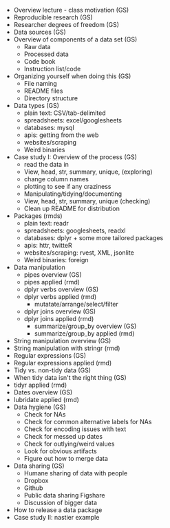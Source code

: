 * Overview lecture - class motivation (GS)
* Reproducible research (GS)
* Researcher degrees of freedom (GS) 
* Data sources (GS)
* Overview of components of a data set (GS)
	* Raw data
	* Processed data
	* Code book
	* Instruction list/code
* Organizing yourself when doing this (GS)
    * File naming
    * README files
    * Directory structure
* Data types (GS)
	* plain text: CSV/tab-delimited 
	* spreadsheets: excel/googlesheets
	* databases: mysql
	* apis: getting from the web
	* websites/scraping
	* Weird binaries
* Case study I: Overview of the process (GS)
	 * read the data in
	 * View, head, str, summary, unique, (exploring) 
	 * change column names
	 * plotting to see if any craziness
	 * Manipulating/tidying/documenting
	 * View, head, str, summary, unique (checking)
	 * Clean up README for distribution
* Packages (rmds)
	* plain text: readr
	* spreadsheets: googlesheets, readxl
	* databases: dplyr + some more tailored packages
	* apis: httr, twitteR 
	* websites/scraping: rvest, XML, jsonlite 
	* Weird binaries: foreign 
* Data manipulation 
	* pipes overview (GS)
	* pipes applied (rmd)
	* dplyr verbs overview (GS)
	* dplyr verbs applied (rmd)
	  * mutatate/arrange/select/filter
	* dplyr joins overview (GS)
	* dplyr joins applied (rmd)
        * summarize/group_by overview (GS)
        * summarize/group_by applied (rmd)
* String manipulation overview (GS)
* String manipulation with stringr (rmd)
* Regular expressions (GS)
* Regular expressions applied (rmd)
* Tidy vs. non-tidy data (GS)
* When tidy data isn't the right thing (GS)
* tidyr applied (rmd)
* Dates overview (GS)
* lubridate applied (rmd)
* Data hygiene (GS)
	* Check for NAs
	* Check for common alternative labels for NAs
	* Check for encoding issues with text
	* Check for messed up dates
	* Check for outlying/weird values
	* Look for obvious artifacts 
	* Figure out how to merge data
* Data sharing (GS)
	* Humane sharing of data with people
	* Dropbox
	* Github
	* Public data sharing Figshare
	* Discussion of bigger data
* How to release a data package
* Case study II: nastier example



